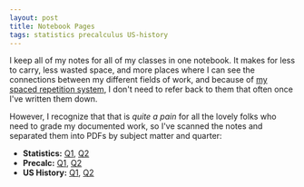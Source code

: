 ```yaml
---
layout: post
title: Notebook Pages
tags: statistics precalculus US-history
---
```


I keep all of my notes for all of my classes in one notebook. It makes for less to carry, less wasted space, and more places where I can see the connections between my different fields of work, and because of [my spaced repetition system](https://cdc.gov), I don't need to refer back to them that often once I've written them down.

However, I recognize that that is *quite a pain* for all the lovely folks who need to grade my documented work, so I've scanned the notes and separated them into PDFs by subject matter and quarter:

- **Statistics:** [Q1](https://drive.google.com/file/d/1x26o_9IbbDzqKqvK1-d-5SiqEhm_Oa2d/view?usp=sharing), [Q2](https://drive.google.com/file/d/1o3XfCOj9UrygrgCb9knoj2lF7DeCVi9W/view?usp=sharing)
- **Precalc:** [Q1](https://drive.google.com/file/d/13sEgfbA3Jt9-NAhAEazxdwucy0cnrKzo/view?usp=sharing), [Q2](https://drive.google.com/file/d/1V9BPGn-SMIHPIAJ0AdLF897fNmdyP1JJ/view?usp=sharing)
- **US History:** [Q1](https://drive.google.com/file/d/1IzulO8L6M79iVo6APtj6En6bRfgIiZdq/view?usp=sharing), [Q2](https://drive.google.com/file/d/1QiqBkesdmd7WFikPUbze56eCb4s2lsSD/view?usp=sharing)

